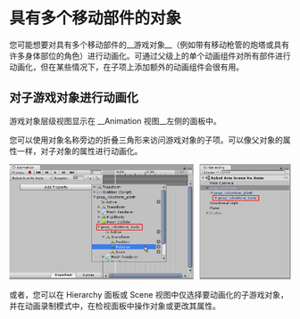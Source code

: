 具有多个移动部件的对象
==================================


您可能想要对具有多个移动部件的__游戏对象__（例如带有移动枪管的炮塔或具有许多身体部位的角色）进行动画化。可通过父级上的单个动画组件对所有部件进行动画化，但在某些情况下，在子项上添加额外的动画组件会很有用。

对子游戏对象进行动画化
----------------------------

游戏对象层级视图显示在 __Animation 视图__左侧的面板中。

您可以使用对象名称旁边的折叠三角形来访问游戏对象的子项。可以像父对象的属性一样，对子对象的属性进行动画化。


![在按下 Add Curve 按钮时，子__游戏对象__会被显示在可动画属性列表中。它们可以展开，从而在这些子游戏对象 __Animation 视图__上查看可动画属性。](../uploads/Main/AnimationEditorAddCurveChildObjects.png)

或者，您可以在 Hierarchy 面板或 Scene 视图中仅选择要动画化的子游戏对象，并在动画录制模式中，在检视面板中操作对象或更改其属性。

